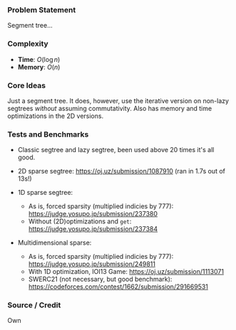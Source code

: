 ### Problem Statement
Segment tree...

### Complexity
- **Time**: $O(\log n)$
- **Memory**: $O(n)$

### Core Ideas
Just a segment tree. It does, however, use the iterative version on non-lazy segtrees *without* assuming commutativity.
Also has memory and time optimizations in the 2D versions.

### Tests and Benchmarks
- Classic segtree and lazy segtree, been used above 20 times it's all good.
- 2D sparse segtree: https://oj.uz/submission/1087910 (ran in 1.7s out of 13s!)
- 1D sparse segtree:
  - As is, forced sparsity (multiplied indicies by 777): https://judge.yosupo.jp/submission/237380
  - Without (2D)optimizations and `get`: https://judge.yosupo.jp/submission/237384

- Multidimensional sparse:
  - As is, forced sparsity (multiplied indicies by 777): https://judge.yosupo.jp/submission/249811
  - With 1D optimization, IOI13 Game: https://oj.uz/submission/1113071
  - SWERC21 (not necessary, but good benchmark): https://codeforces.com/contest/1662/submission/291669531

### Source / Credit
Own